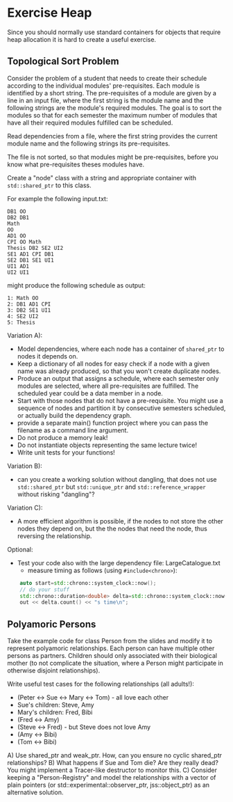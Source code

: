 # Exercise Heap

Since you should normally use standard containers for objects that require heap allocation it is hard to create a useful exercise. 


## Topological Sort Problem

Consider the problem of a student that needs to create their schedule according to the individual modules' pre-requisites. 
Each module is identified by a short string. The pre-requisites of a module are given by a line in an input file, where the first string is the module name and the following strings are the module's required modules. 
The goal is to sort the modules so that for each semester the maximum number of modules that have all their required modules fulfilled can be scheduled.

Read dependencies from a file, where the first string provides the current module name and the following strings its pre-requisites. 

The file is not sorted, so that modules might be pre-requisites, before you know what pre-requisites theses modules have. 

Create a "node" class with a string and appropriate container with `std::shared_ptr` to this class.

For example the following input.txt:
```
DB1 OO
DB2 DB1
Math
OO
AD1 OO
CPI OO Math
Thesis DB2 SE2 UI2
SE1 AD1 CPI DB1
SE2 DB1 SE1 UI1
UI1 AD1
UI2 UI1
```

might produce the following schedule as output:

```
1: Math OO
2: DB1 AD1 CPI
3: DB2 SE1 UI1
4: SE2 UI2
5: Thesis
```

Variation A):

* Model dependencies, where each node has a container of `shared_ptr` to nodes it depends on.
* Keep a dictionary of all nodes for easy check if a node with a given name was already produced, so that you won't create duplicate nodes.
* Produce an output that assigns a schedule, where each semester only modules are selected, where all pre-requisites are fulfilled. The scheduled year could be a data member in a node.
* Start with those nodes that do not have a pre-requisite. You might use a sequence of nodes and partition it by consecutive semesters scheduled, or actually build the dependency graph.
* provide a separate main() function project where you can pass the filename as a command line argument.
* Do not produce a memory leak! 
* Do not instantiate objects representing the same lecture twice! 
* Write unit tests for your functions! 

Variation B): 

* can you create a working solution without dangling, that does not use `std::shared_ptr` but `std::unique_ptr` and `std::reference_wrapper` without risking "dangling"?

Variation C):

* A more efficient algorithm is possible, if the nodes to not store the other nodes they depend on, but the the nodes that need the node, thus reversing the relationship.



Optional: 
* Test your code also with the large dependency file: LargeCatalogue.txt
  * measure timing as follows (using ``#include<chrono>``):
```C++
    auto start=std::chrono::system_clock::now();
    // do your stuff
    std::chrono::duration<double> delta=std::chrono::system_clock::now()-start;
    out << delta.count() << "s time\n";
```


## Polyamoric Persons

Take the example code for class Person from the slides and modify it to represent polyamoric relationships. Each person can have multiple other persons as partners. Children should only associated with their biological mother (to not complicate the situation, where a Person might participate in otherwise disjoint relationships). 

Write useful test cases for the following relationships (all adults!):

* (Peter <-> Sue <-> Mary <-> Tom) - all love each other
* Sue's children: Steve, Amy
* Mary's children: Fred, Bibi
* (Fred <-> Amy)
* (Steve <-> Fred) - but Steve does not love Amy
* (Amy <-> Bibi)
* (Tom <-> Bibi)

A) Use shared_ptr and weak_ptr. How, can you ensure no cyclic shared_ptr relationships?
B) What happens if Sue and Tom die? Are they really dead? You might implement a Tracer-like destructor to monitor this.
C) Consider keeping a "Person-Registry" and model the relationships with a vector of plain pointers (or std::experimental::observer_ptr, jss::object_ptr) as an alternative solution.

